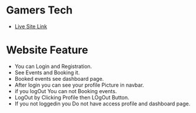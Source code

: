# Gamers Tech

- [Live Site Link](https://gamers-tech.web.app/)


# Website Feature

- You can Login and Registration.
- See Events and Booking it.
- Booked events  see dashboard page.
- After login you can see your profile Picture in navbar.
- if you logOut You can not Booking events.
- LogOut by Clicking Profile then LOgOut Button.
- If you not loggedin you Do not have access profile and dashboard page.

